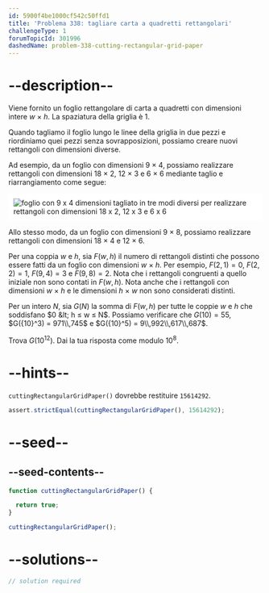 ```yaml
---
id: 5900f4be1000cf542c50ffd1
title: 'Problema 338: tagliare carta a quadretti rettangolari'
challengeType: 1
forumTopicId: 301996
dashedName: problem-338-cutting-rectangular-grid-paper
---
```


# --description--

Viene fornito un foglio rettangolare di carta a quadretti con dimensioni intere $w$ × $h$. La spaziatura della griglia è 1.

Quando tagliamo il foglio lungo le linee della griglia in due pezzi e riordiniamo quei pezzi senza sovrapposizioni, possiamo creare nuovi rettangoli con dimensioni diverse.

Ad esempio, da un foglio con dimensioni 9 × 4, possiamo realizzare rettangoli con dimensioni 18 × 2, 12 × 3 e 6 × 6 mediante taglio e riarrangiamento come segue:

<img class="img-responsive center-block" alt="foglio con 9 x 4 dimensioni tagliato in tre modi diversi per realizzare rettangoli con dimensioni 18 x 2, 12 x 3 e 6 x 6" src="https://cdn.freecodecamp.org/curriculum/project-euler/cutting-rectangular-grid-paper.gif" style="background-color: white; padding: 10px;" />

Allo stesso modo, da un foglio con dimensioni 9 × 8, possiamo realizzare rettangoli con dimensioni 18 × 4 e 12 × 6.

Per una coppia $w$ e $h$, sia $F(w, h)$ il numero di rettangoli distinti che possono essere fatti da un foglio con dimensioni $w$ × $h$. Per esempio, $F(2, 1) = 0$, $F(2, 2) = 1$, $F(9, 4) = 3$ e $F(9, 8) = 2$. Nota che i rettangoli congruenti a quello iniziale non sono contati in $F(w, h)$. Nota anche che i rettangoli con dimensioni $w$ × $h$ e le dimensioni $h$ × $w$ non sono considerati distinti.

Per un intero $N$, sia $G(N)$ la somma di $F(w, h)$ per tutte le coppie $w$ e $h$ che soddisfano $0 &lt; h ≤ w ≤ N$. Possiamo verificare che $G(10) = 55$, $G({10}^3) = 971\\,745$ e $G({10}^5) = 9\\,992\\,617\\,687$.

Trova $G({10}^{12})$. Dai la tua risposta come modulo ${10}^8$.

# --hints--

`cuttingRectangularGridPaper()` dovrebbe restituire `15614292`.

```js
assert.strictEqual(cuttingRectangularGridPaper(), 15614292);
```

# --seed--

## --seed-contents--

```js
function cuttingRectangularGridPaper() {

  return true;
}

cuttingRectangularGridPaper();
```

# --solutions--

```js
// solution required
```
